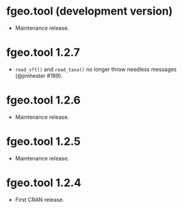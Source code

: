 # fgeo.tool (development version)

* Maintenance release.

# fgeo.tool 1.2.7

* `read_vft()` and `read_taxa()` no longer throw needless messages (@jimhester
#189).

# fgeo.tool 1.2.6

* Maintenance release.

# fgeo.tool 1.2.5

* Maintenance release.

# fgeo.tool 1.2.4

* First CRAN release.
